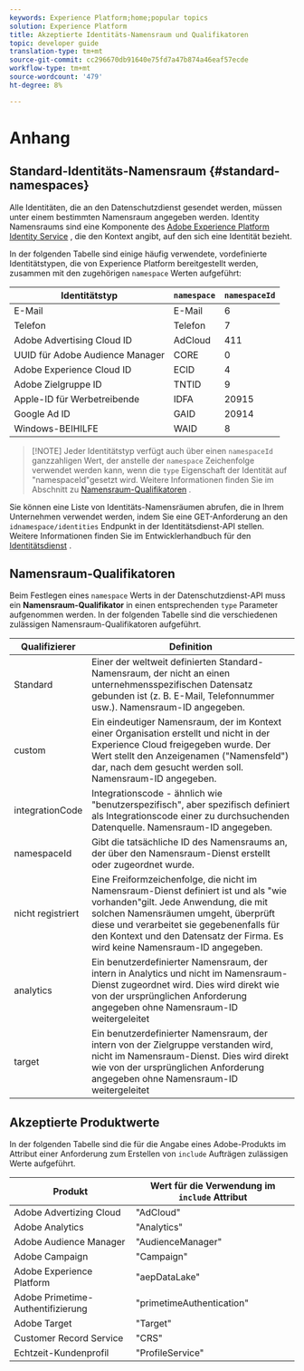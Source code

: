 ```yaml
---
keywords: Experience Platform;home;popular topics
solution: Experience Platform
title: Akzeptierte Identitäts-Namensraum und Qualifikatoren
topic: developer guide
translation-type: tm+mt
source-git-commit: cc296670db91640e75fd7a47b874a46eaf57ecde
workflow-type: tm+mt
source-wordcount: '479'
ht-degree: 8%

---
```



# Anhang

## Standard-Identitäts-Namensraum {#standard-namespaces}

Alle Identitäten, die an den Datenschutzdienst gesendet werden, müssen unter einem bestimmten Namensraum angegeben werden. Identity Namensraums sind eine Komponente des [Adobe Experience Platform Identity Service](../../identity-service/home.md) , die den Kontext angibt, auf den sich eine Identität bezieht.

In der folgenden Tabelle sind einige häufig verwendete, vordefinierte Identitätstypen, die von Experience Platform bereitgestellt werden, zusammen mit den zugehörigen `namespace` Werten aufgeführt:

| Identitätstyp | `namespace` | `namespaceId` |
| --- | --- | --- |
| E-Mail  | E-Mail  | 6 |
| Telefon | Telefon | 7 |
| Adobe Advertising Cloud ID | AdCloud | 411 |
| UUID für Adobe Audience Manager | CORE | 0 |
| Adobe Experience Cloud ID | ECID | 4 |
| Adobe Zielgruppe ID | TNTID | 9 |
| Apple-ID für Werbetreibende | IDFA | 20915 |
| Google Ad ID | GAID | 20914 |
| Windows-BEIHILFE | WAID | 8 |

>[!NOTE] Jeder Identitätstyp verfügt auch über einen `namespaceId` ganzzahligen Wert, der anstelle der `namespace` Zeichenfolge verwendet werden kann, wenn die `type` Eigenschaft der Identität auf &quot;namespaceId&quot;gesetzt wird. Weitere Informationen finden Sie im Abschnitt zu [Namensraum-Qualifikatoren](#namespace-qualifiers) .

Sie können eine Liste von Identitäts-Namensräumen abrufen, die in Ihrem Unternehmen verwendet werden, indem Sie eine GET-Anforderung an den `idnamespace/identities` Endpunkt in der Identitätsdienst-API stellen. Weitere Informationen finden Sie im Entwicklerhandbuch für den [Identitätsdienst](../../identity-service/api/getting-started.md) .

## Namensraum-Qualifikatoren

Beim Festlegen eines `namespace` Werts in der Datenschutzdienst-API muss ein **Namensraum-Qualifikator** in einen entsprechenden `type` Parameter aufgenommen werden. In der folgenden Tabelle sind die verschiedenen zulässigen Namensraum-Qualifikatoren aufgeführt.

| Qualifizierer | Definition |
| --------- | ---------- |
| Standard | Einer der weltweit definierten Standard-Namensraum, der nicht an einen unternehmensspezifischen Datensatz gebunden ist (z. B. E-Mail, Telefonnummer usw.). Namensraum-ID angegeben. |
| custom | Ein eindeutiger Namensraum, der im Kontext einer Organisation erstellt und nicht in der Experience Cloud freigegeben wurde. Der Wert stellt den Anzeigenamen (&quot;Namensfeld&quot;) dar, nach dem gesucht werden soll. Namensraum-ID angegeben. |
| integrationCode | Integrationscode - ähnlich wie &quot;benutzerspezifisch&quot;, aber spezifisch definiert als Integrationscode einer zu durchsuchenden Datenquelle. Namensraum-ID angegeben. |
| namespaceId | Gibt die tatsächliche ID des Namensraums an, der über den Namensraum-Dienst erstellt oder zugeordnet wurde. |
| nicht registriert | Eine Freiformzeichenfolge, die nicht im Namensraum-Dienst definiert ist und als &quot;wie vorhanden&quot;gilt. Jede Anwendung, die mit solchen Namensräumen umgeht, überprüft diese und verarbeitet sie gegebenenfalls für den Kontext und den Datensatz der Firma. Es wird keine Namensraum-ID angegeben. |
| analytics | Ein benutzerdefinierter Namensraum, der intern in Analytics und nicht im Namensraum-Dienst zugeordnet wird. Dies wird direkt wie von der ursprünglichen Anforderung angegeben ohne Namensraum-ID weitergeleitet |
| target | Ein benutzerdefinierter Namensraum, der intern von der Zielgruppe verstanden wird, nicht im Namensraum-Dienst. Dies wird direkt wie von der ursprünglichen Anforderung angegeben ohne Namensraum-ID weitergeleitet |

## Akzeptierte Produktwerte

In der folgenden Tabelle sind die für die Angabe eines Adobe-Produkts im Attribut einer Anforderung zum Erstellen von `include` Aufträgen zulässigen Werte aufgeführt.

| Produkt | Wert für die Verwendung im `include` Attribut |
--- | ---
| Adobe Advertizing Cloud | &quot;AdCloud&quot; |
| Adobe Analytics | &quot;Analytics&quot; |
| Adobe Audience Manager | &quot;AudienceManager&quot; |
| Adobe Campaign | &quot;Campaign&quot; |
| Adobe Experience Platform | &quot;aepDataLake&quot; |
| Adobe Primetime-Authentifizierung | &quot;primetimeAuthentication&quot; |
| Adobe Target | &quot;Target&quot; |
| Customer Record Service | &quot;CRS&quot; |
| Echtzeit-Kundenprofil | &quot;ProfileService&quot; |
